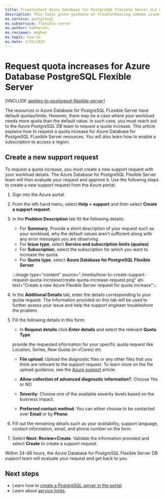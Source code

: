 ```yaml
---
title: Troubleshoot Azure Database for PostgreSQL Flexible Server CLI errors
description: This topic gives guidance on troubleshooting common issues with Azure CLI when using PostgreSQL Flexible Server.
ms.service: postgresql
ms.subservice: flexible-server
ms.author: kabharati
ms.reviewer: maghan
ms.topic: how-to
ms.date: 3/31/2023
---
```


# Request quota increases for Azure Database PostgreSQL Flexible Server
[!INCLUDE [applies-to-postgresql-flexible-server](../includes/applies-to-postgresql-flexible-server.md)]

The resources in Azure Database for PostgreSQL FLexible Server have default quotas/limits. However, there may be a case where your workload needs more quota than the default value. In such case, you must reach out to the Azure PostgreSQL DB team to request a quota increase. This article explains how to request a quota increase for Azure Database for PostgreSQL FLexible Server resources. You will also learn how to enable a subscription to access a region.

## Create a new support request

To request a quota increase, you must create a new support request with your workload details. The Azure Database for PostgreSQL Flexible Server  team will then evaluate your request and approve it. Use the following steps to create a new support request from the Azure portal:

1. Sign into the Azure portal.

2. From the left-hand menu, select **Help + support** and then select **Create a support request**.

3. In the **Problem Description** tab fill the following details:

   * For **Summary**, Provide a short description of your request such as your workload, why the default values aren’t sufficient along with any error messages you are observing.
   * For **Issue type**, select **Service and subscription limits (quotas)**
   * For **Subscription**, select the subscription for which you want to increase the quota.
   * For **Quota type**, select **Azure Database for PostgreSQL Flexible Server**

   :::image type="content" source="./media/how-to-create-support-request-quota-increase/create-quota-increase-request.png" alt-text="Create a new Azure Flexible Server request for quota increase":::

4. In the **Additional Details** tab, enter the details corresponding to your quota request. The Information provided on this tab will be used to further assess your issue and help the support engineer troubleshoot the problem.

   
5. Fill the following details in this form:

   *    In  **Request details** click **Enter details** and select the relevant **Quota Type**

   provide the requested information for your specific quota request like Location, Series, New Quota (in vCores) etc

   * **File upload**: Upload the diagnostic files or any other files that you think are relevant to the support request. To learn more on the file upload guidance, see the [Azure support](../../azure-portal/supportability/how-to-manage-azure-support-request.md#upload-files) article.

   * **Allow collection of advanced ​diagnostic information?​**: Choose Yes or NO

   * **Severity**: Choose one of the available severity levels based on the business impact.

   * **Preferred contact method**: You can either choose to be contacted over **Email** or by **Phone**.

6. Fill out the remaining details such as your availability, support language, contact information, email, and phone number on the form.

7. Select **Next: Review+Create**. Validate the information provided and select **Create** to create a support request.

Within 24-48 hours, the Azure Database for PostgreSQL Flexible Server DB support team will evaluate your request and get back to you.




## Next steps

- Learn how to [create a PostgreSQL server in the portal](how-to-manage-server-portal.md).
- Learn about [service limits](concepts-limits.md).